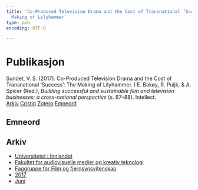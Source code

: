 ```yaml
---
title: 'Co-Produced Television Drama and the Cost of Transnational ‘Success’: The
  Making of Lilyhammer'
type: pub
encoding: UTF-8

---
```

<h1>Publikasjon</h1>
<article id="csl-bib-container-7IYA85FW" class="csl-bib-container">
  <div class="csl-bib-body"> <div class="csl-entry">Sundet, V. S. (2017). Co-Produced Television Drama and the Cost of Transnational ‘Success’: The Making of Lilyhammer. I E. Bakøy, R. Puijk, &#38; A. Spicer (Red.), <i>Building successful and sustainable film and television businesses: a cross-national perspective</i> (s. 67–88). Intellect.</div> </div>
  <div class="csl-bib-buttons">
    <a href="#taxonomy-article-7IYA85FW" alt="archive" class="csl-bib-button">Arkiv</a>
    <a href="https://app.cristin.no/results/show.jsf?id=1478985" alt="Cristin" class="csl-bib-button">Cristin</a>
    <a href="http://zotero.org/groups/5881554/items/7IYA85FW" alt="Zotero" class="csl-bib-button">Zotero</a>
    <a href="#keywords-article-7IYA85FW" alt="keywords" class="csl-bib-button">Emneord</a>
  </div>
  <div id="csl-bib-meta-container-7IYA85FW"></div>
</article>
<div id="csl-bib-meta-7IYA85FW" class="csl-bib-meta">
  <article id="keywords-article-7IYA85FW" class="keywords-article">
    <h1>Emneord</h1>
    
  </article>
  <article id="taxonomy-article-7IYA85FW" class="taxonomy-article">
    <h1>Arkiv</h1>
    <ul>
      <li>
        <a href="/nn/archive/?key=3DCRN523">Universitetet i Innlandet</a>
      </li>
      <li>
        <a href="/nn/archive/?key=8XUDF4FD">Fakultet for audiovisuelle medier og kreativ teknologi</a>
      </li>
      <li>
        <a href="/nn/archive/?key=GP9PM6PG">Faggruppe for Film og fjernsynsvitenskap</a>
      </li>
      <li>
        <a href="/nn/archive/?key=FUSJD299">2017</a>
      </li>
      <li>
        <a href="/nn/archive/?key=G34NANYM">Juni</a>
      </li>
    </ul>
  </article>
</div>
